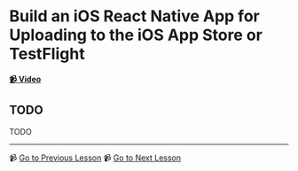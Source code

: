 # Build an iOS React Native App for Uploading to the iOS App Store or TestFlight

**[📹 Video](https://egghead.io/lessons/react-native-build-an-ios-react-native-app-for-uploading-to-the-ios-app-store-or-testflight)**

## TODO

TODO

---

📹 [Go to Previous Lesson](TODO)
📹 [Go to Next Lesson](TODO)
